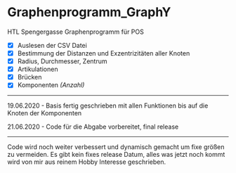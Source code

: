 # Graphenprogramm_GraphY
HTL Spengergasse Graphenprogramm für POS

- [x] Auslesen der CSV Datei
- [x] Bestimmung der Distanzen und Exzentrizitäten aller Knoten
- [x] Radius, Durchmesser, Zentrum
- [x] Artikulationen
- [x] Brücken
- [x] Komponenten *(Anzahl)*

---

19.06.2020 - Basis fertig geschrieben mit allen Funktionen bis auf die Knoten der Komponenten

21.06.2020 - Code für die Abgabe vorbereitet, final release

---

Code wird noch weiter verbessert und dynamisch gemacht um fixe größen zu vermeiden. Es gibt kein fixes release Datum, alles was jetzt noch kommt wird von mir aus reinem Hobby Interesse geschrieben.
